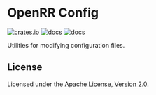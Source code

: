 # OpenRR Config

[![crates.io](https://img.shields.io/crates/v/openrr-config.svg?logo=rust)](https://crates.io/crates/openrr-config) [![docs](https://docs.rs/openrr-config/badge.svg)](https://docs.rs/openrr-config) [![docs](https://img.shields.io/badge/docs-main-blue)](https://openrr.github.io/openrr/openrr_config)

Utilities for modifying configuration files.

## License

Licensed under the [Apache License, Version 2.0](https://github.com/openrr/openrr/blob/main/LICENSE).

